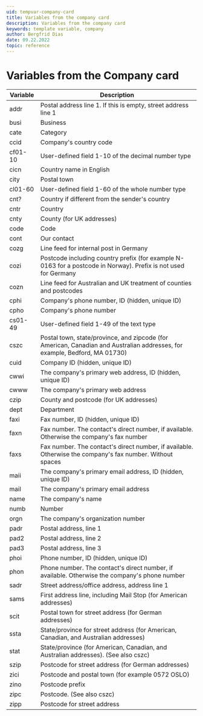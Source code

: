```yaml
---
uid: tempvar-company-card
title: Variables from the company card
description: Variables from the company card
keywords: template variable, company
author: Bergfrid Dias
date: 09.22.2022
topic: reference
---
```


# Variables from the Company card

| Variable | Description |
|---|---|
| addr | Postal address line 1. If this is empty, street address line 1 |
| busi | Business |
| cate | Category |
| ccid | Company's country code |
| cf01-10 | User-defined field 1-10 of the decimal number type |
| cicn | Country name in English |
| city | Postal town |
| cl01-60 | User-defined field 1-60 of the whole number type |
| cnt? | Country if different from the sender's country |
| cntr | Country |
| cnty | County (for UK addresses) |
| code | Code |
| cont | Our contact |
| cozg | Line feed for internal post in Germany |
| cozi | Postcode including country prefix (for example N-0163 for a postcode in Norway). Prefix is not used for Germany |
| cozn | Line feed for Australian and UK treatment of counties and postcodes |
| cphi | Company's phone number, ID (hidden, unique ID) |
| cpho | Company's phone number |
| cs01-49 | User-defined field 1-49 of the text type |
| cszc | Postal town, state/province, and zipcode (for American, Canadian and Australian addresses, for example, Bedford, MA 01730) |
| cuid | Company ID (hidden, unique ID) |
| cwwi | The company's primary web address, ID (hidden, unique ID) |
| cwww | The company's primary web address |
| czip | County and postcode (for UK addresses) |
| dept | Department |
| faxi | Fax number, ID (hidden, unique ID) |
| faxn | Fax number. The contact's direct number, if available. Otherwise the company's fax number |
| faxs | Fax number. The contact's direct number, if available. Otherwise the company's fax number. Without spaces |
| maii | The company's primary email address, ID (hidden, unique ID) |
| mail | The company's primary email address |
| name | The company's name |
| numb | Number |
| orgn | The company's organization number |
| padr | Postal address, line 1 |
| pad2 | Postal address, line 2 |
| pad3 | Postal address, line 3 |
| phoi | Phone number, ID (hidden, unique ID) |
| phon | Phone number. The contact's direct number, if available. Otherwise the company's phone number |
| sadr | Street address/office address, address line 1 |
| sams | First address line, including Mail Stop (for American addresses) |
| scit | Postal town for street address (for German addresses) |
| ssta | State/province for street address (for American, Canadian, and Australian addresses) |
| stat | State/province (for American, Canadian, and Australian addresses). (See also cszc) |
| szip | Postcode for street address (for German addresses) |
| zici | Postcode and postal town (for example 0572 OSLO) |
| zino | Postcode prefix |
| zipc | Postcode. (See also cszc) |
| zipp | Postcode for street address |
